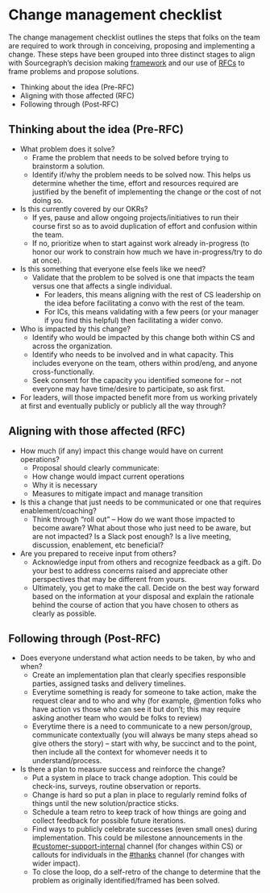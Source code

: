# Change management checklist

The change management checklist outlines the steps that folks on the team are required to work through in conceiving, proposing and implementing a change. These steps have been grouped into three distinct stages to align with Sourcegraph’s decision making [framework](../../../../company-info-and-process/communication/decisions.md) and our use of [RFCs](../../../../company-info-and-process/communication/rfcs/index.md) to frame problems and propose solutions.

- Thinking about the idea (Pre-RFC)
- Aligning with those affected (RFC)
- Following through (Post-RFC)

## Thinking about the idea (Pre-RFC)

- What problem does it solve?
  - Frame the problem that needs to be solved before trying to brainstorm a solution.
  - Identify if/why the problem needs to be solved now. This helps us determine whether the time, effort and resources required are justified by the benefit of implementing the change or the cost of not doing so.
- Is this currently covered by our OKRs?
  - If yes, pause and allow ongoing projects/initiatives to run their course first so as to avoid duplication of effort and confusion within the team.
  - If no, prioritize when to start against work already in-progress (to honor our work to constrain how much we have in-progress/try to do at once).
- Is this something that everyone else feels like we need?
  - Validate that the problem to be solved is one that impacts the team versus one that affects a single individual.
    - For leaders, this means aligning with the rest of CS leadership on the idea before facilitating a convo with the rest of the team.
    - For ICs, this means validating with a few peers (or your manager if you find this helpful) then facilitating a wider convo.
- Who is impacted by this change?
  - Identify who would be impacted by this change both within CS and across the organization.
  - Identify who needs to be involved and in what capacity. This includes everyone on the team, others within prod/eng, and anyone cross-functionally.
  - Seek consent for the capacity you identified someone for – not everyone may have time/desire to participate, so ask first.
- For leaders, will those impacted benefit more from us working privately at first and eventually publicly or publicly all the way through?

## Aligning with those affected (RFC)

- How much (if any) impact this change would have on current operations?
  - Proposal should clearly communicate:
  * How change would impact current operations
  * Why it is necessary
  * Measures to mitigate impact and manage transition
- Is this a change that just needs to be communicated or one that requires enablement/coaching?
  - Think through “roll out” – How do we want those impacted to become aware? What about those who just need to be aware, but are not impacted? Is a Slack post enough? Is a live meeting, discussion, enablement, etc beneficial?
- Are you prepared to receive input from others?
  - Acknowledge input from others and recognize feedback as a gift. Do your best to address concerns raised and appreciate other perspectives that may be different from yours.
  - Ultimately, you get to make the call. Decide on the best way forward based on the information at your disposal and explain the rationale behind the course of action that you have chosen to others as clearly as possible.

## Following through (Post-RFC)

- Does everyone understand what action needs to be taken, by who and when?
  - Create an implementation plan that clearly specifies responsible parties, assigned tasks and delivery timelines.
  - Everytime something is ready for someone to take action, make the request clear and to who and why (for example, @mention folks who have action vs those who can see it but don’t; this may require asking another team who would be folks to review)
  - Everytime there is a need to communicate to a new person/group, communicate contextually (you will always be many steps ahead so give others the story) – start with why, be succinct and to the point, then include all the context for whomever needs it to understand/process.
- Is there a plan to measure success and reinforce the change?
  - Put a system in place to track change adoption. This could be check-ins, surveys, routine observation or reports.
  - Change is hard so put a plan in place to regularly remind folks of things until the new solution/practice sticks.
  - Schedule a team retro to keep track of how things are going and collect feedback for possible future iterations.
  - Find ways to publicly celebrate successes (even small ones) during implementation. This could be milestone announcements in the [#customer-support-internal](https://sourcegraph.slack.com/archives/C01JR51JR5J) channel (for changes within CS) or callouts for individuals in the [#thanks](https://sourcegraph.slack.com/archives/CDVGH9RDF) channel (for changes with wider impact).
  - To close the loop, do a self-retro of the change to determine that the problem as originally identified/framed has been solved.
